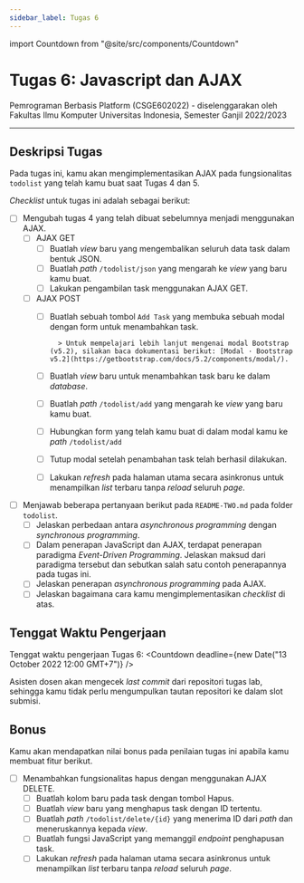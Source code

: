 ```yaml
---
sidebar_label: Tugas 6
---
```


import Countdown from "@site/src/components/Countdown"

# Tugas 6: Javascript dan AJAX

Pemrograman Berbasis Platform (CSGE602022) - diselenggarakan oleh Fakultas Ilmu Komputer
Universitas Indonesia, Semester Ganjil 2022/2023

---

## Deskripsi Tugas

Pada tugas ini, kamu akan mengimplementasikan AJAX pada fungsionalitas `todolist` yang telah kamu buat saat Tugas 4 dan 5.

_Checklist_ untuk tugas ini adalah sebagai berikut:

- [ ] Mengubah tugas 4 yang telah dibuat sebelumnya menjadi menggunakan AJAX.
  - [ ] AJAX GET
    - [ ] Buatlah _view_ baru yang mengembalikan seluruh data task dalam bentuk JSON.
    - [ ] Buatlah _path_ `/todolist/json` yang mengarah ke _view_ yang baru kamu buat.
    - [ ] Lakukan pengambilan task menggunakan AJAX GET.
  - [ ] AJAX POST
    - [ ] Buatlah sebuah tombol `Add Task` yang membuka sebuah modal dengan form untuk menambahkan task.

            > Untuk mempelajari lebih lanjut mengenai modal Bootstrap (v5.2), silakan baca dokumentasi berikut: [Modal · Bootstrap v5.2](https://getbootstrap.com/docs/5.2/components/modal/).

    - [ ] Buatlah _view_ baru untuk menambahkan task baru ke dalam _database_.
    - [ ] Buatlah _path_ `/todolist/add` yang mengarah ke _view_ yang baru kamu buat.
    - [ ] Hubungkan form yang telah kamu buat di dalam modal kamu ke _path_ `/todolist/add`
    - [ ] Tutup modal setelah penambahan task telah berhasil dilakukan.
    - [ ] Lakukan _refresh_ pada halaman utama secara asinkronus untuk menampilkan _list_ terbaru tanpa _reload_ seluruh _page_.
- [ ] Menjawab beberapa pertanyaan berikut pada `README-TWO.md` pada folder `todolist`.
  - [ ] Jelaskan perbedaan antara _asynchronous programming_ dengan _synchronous programming_.
  - [ ] Dalam penerapan JavaScript dan AJAX, terdapat penerapan paradigma _Event-Driven Programming_. Jelaskan maksud dari paradigma tersebut dan sebutkan salah satu contoh penerapannya pada tugas ini.
  - [ ] Jelaskan penerapan _asynchronous programming_ pada AJAX.
  - [ ] Jelaskan bagaimana cara kamu mengimplementasikan _checklist_ di atas.

## Tenggat Waktu Pengerjaan

Tenggat waktu pengerjaan Tugas 6: <Countdown deadline={new Date("13 October 2022 12:00 GMT+7")} />

Asisten dosen akan mengecek _last commit_ dari repositori tugas lab, sehingga kamu tidak perlu mengumpulkan tautan repositori ke dalam slot submisi.

## Bonus

Kamu akan mendapatkan nilai bonus pada penilaian tugas ini apabila kamu membuat fitur berikut.

- [ ] Menambahkan fungsionalitas hapus dengan menggunakan AJAX DELETE.
  - [ ] Buatlah kolom baru pada task dengan tombol Hapus.
  - [ ] Buatlah _view_ baru yang menghapus task dengan ID tertentu.
  - [ ] Buatlah _path_ `/todolist/delete/{id}` yang menerima ID dari _path_ dan meneruskannya kepada _view_.
  - [ ] Buatlah fungsi JavaScript yang memanggil _endpoint_ penghapusan task.
  - [ ] Lakukan _refresh_ pada halaman utama secara asinkronus untuk menampilkan _list_ terbaru tanpa _reload_ seluruh _page_.
